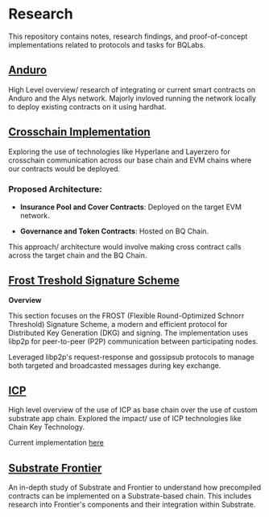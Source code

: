 # Research

This repository contains notes, research findings, and proof-of-concept implementations related to protocols and tasks for BQLabs.

## [Anduro](https://github.com/bitquid-labs/research/tree/main/anduro)

High Level overview/ research of integrating or current smart contracts on Anduro and the Alys network. Majorly invloved running the network locally to deploy existing contracts on it using hardhat.

## [Crosschain Implementation](https://github.com/bitquid-labs/research/tree/main/crosschain)

Exploring the use of technologies like Hyperlane and Layerzero for crosschain communication across our base chain and EVM chains where our contracts would be deployed.

### Proposed Architecture:

- **Insurance Pool and Cover Contracts**: Deployed on the target EVM network.

- **Governance and Token Contracts**: Hosted on BQ Chain.

This approach/ architecture would involve making cross contract calls across the target chain and the BQ Chain.

## [Frost Treshold Signature Scheme](https://github.com/bitquid-labs/research/tree/main/frost-tss)

**Overview**

This section focuses on the FROST (Flexible Round-Optimized Schnorr Threshold) Signature Scheme, a modern and efficient protocol for Distributed Key Generation (DKG) and signing. The implementation uses libp2p for peer-to-peer (P2P) communication between participating nodes.

Leveraged libp2p's request-response and gossipsub protocols to manage both targeted and broadcasted messages during key exchange.

## [ICP](https://github.com/bitquid-labs/research/tree/main/icp)

High level overview of the use of ICP as base chain over the use of custom substrate app chain. Explored the impact/ use of ICP technologies like Chain Key Technology.

Current implementation [here](https://github.com/bitquid-labs/icp)

## [Substrate Frontier](https://github.com/bitquid-labs/research/tree/main/substrate-frontier)

An in-depth study of Substrate and Frontier to understand how precompiled contracts can be implemented on a Substrate-based chain. This includes research into Frontier's components and their integration within Substrate.
